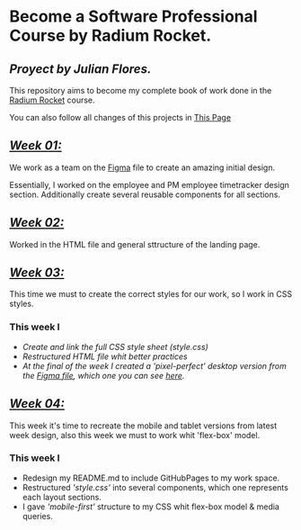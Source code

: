 # Become a Software Professional Course by Radium Rocket.
## _Proyect by Julian Flores._

This repository aims to become my complete book of work done in the [Radium Rocket](https://radiumrocket.com/) course.

You can also follow all changes of this projects in [This Page](https://julianfloresdev.github.io/BaSP-A2022-Etapa-1/Semana-04/index.html)

## _[Week 01:]((https://julianfloresdev.github.io/BaSP-A2022-Etapa-1/Semana-01/index.html))_
We work as a team on the [Figma](https://www.figma.com/file/2t7XPyK3dineUQt2Coyxj6/UI-kit-RR-(BaSP)-A?node-id=653%3A1345) file to create an amazing initial design.

Essentially, I worked on the employee and PM employee timetracker design section.
Additionally create several reusable components for all sections.

## _[Week 02:]((https://julianfloresdev.github.io/BaSP-A2022-Etapa-1/Semana-02/index.html))_
Worked in the HTML file and general sttructure of the landing page.

## _[Week 03:](https://julianfloresdev.github.io/BaSP-A2022-Etapa-1/Semana-03/index.html)_
This time we must to create the correct styles for our work, so I work in CSS styles.

### This week I
- _Create and link the full CSS style sheet (style.css)_
- _Restructured HTML file whit better practices_
- _At the final of the week I created a 'pixel-perfect' desktop version from the [Figma file](https://www.figma.com/file/2t7XPyK3dineUQt2Coyxj6/UI-kit-RR-(BaSP)-A?node-id=666%3A852), which one you can see [here](https://julianfloresdev.github.io/BaSP-A2022-Etapa-1/Semana-03/index.html)._

## _[Week 04:]((https://julianfloresdev.github.io/BaSP-A2022-Etapa-1/Semana-04/index.html))_
This week it's time to recreate the mobile and tablet versions from latest week design, also this week we must to work whit 'flex-box' model.

### This week I

- Redesign my README.md to include GitHubPages to my work space.
- Restructured _'style.css'_ into several components, which one represents each layout sections.
- I gave _'mobile-first'_ structure to my CSS whit flex-box model & media queries.
